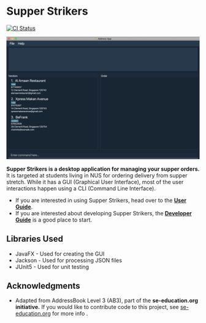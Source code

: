 

# Supper Strikers

[![CI Status](https://github.com/se-edu/addressbook-level3/workflows/Java%20CI/badge.svg)](https://github.com/AY2021S1-CS2103-T16-1/tp/actions)

![Ui](docs/images/UI.png)



**Supper Strikers is a desktop application for managing your supper orders.** It is targeted at students living in NUS for ordering delivery from supper stretch. While it has a GUI (Graphical User Interface), most of the user interactions happen using a CLI (Command Line Interface).

- If you are interested in using Supper Strikers, head over to the [**User Guide**](docs/UserGuide.md).
- If you are interested about developing Supper Strikers, the [**Developer Guide**](docs/DeveloperGuide.md) is a good place to start.



## Libraries Used

- JavaFX - Used for creating the GUI
- Jackson - Used for processing JSON files
- JUnit5 - Used for unit testing



## Acknowledgments

- Adapted from AddressBook Level 3 (AB3), part of the **se-education.org initiative.** If you would like to contribute code to this project, see [se-education.org](https://se-education.org#https://se-education.org/#contributing) for more info .
